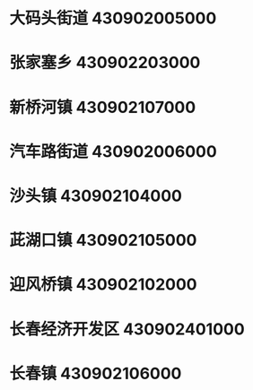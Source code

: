 # 大码头街道 430902005000
# 张家塞乡 430902203000
# 新桥河镇 430902107000
# 汽车路街道 430902006000
# 沙头镇 430902104000
# 茈湖口镇 430902105000
# 迎风桥镇 430902102000
# 长春经济开发区 430902401000
# 长春镇 430902106000
